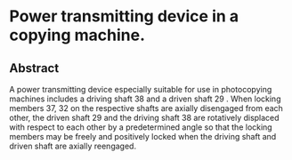 # Power transmitting device in a copying machine.

## Abstract
A power transmitting device especially suitable for use in photocopying machines includes a driving shaft 38 and a driven shaft 29 . When locking members 37, 32 on the respective shafts are axially disengaged from each other, the driven shaft 29 and the driving shaft 38 are rotatively displaced with respect to each other by a predetermined angle so that the locking members may be freely and positively locked when the driving shaft and driven shaft are axially reengaged.